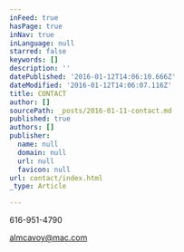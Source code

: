 ```yaml
---
inFeed: true
hasPage: true
inNav: true
inLanguage: null
starred: false
keywords: []
description: ''
datePublished: '2016-01-12T14:06:10.666Z'
dateModified: '2016-01-12T14:06:07.116Z'
title: CONTACT
author: []
sourcePath: _posts/2016-01-11-contact.md
published: true
authors: []
publisher:
  name: null
  domain: null
  url: null
  favicon: null
url: contact/index.html
_type: Article

---
```

616-951-4790

almcavoy@mac.com